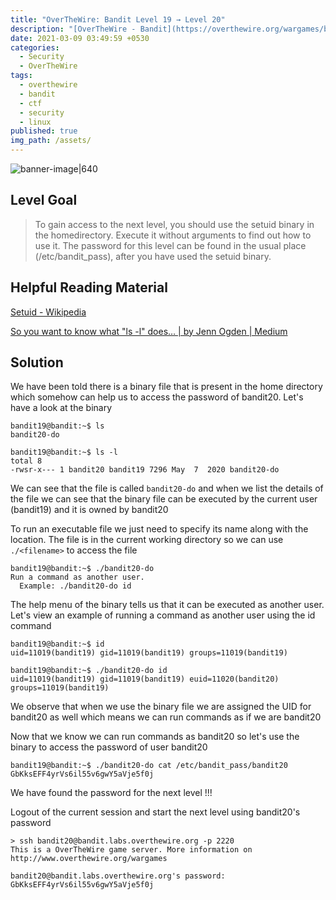 ```yaml
---
title: "OverTheWire: Bandit Level 19 → Level 20"
description: "[OverTheWire - Bandit](https://overthewire.org/wargames/bandit/bandit20.html)"
date: 2021-03-09 03:49:59 +0530
categories:
  - Security
  - OverTheWire
tags:
  - overthewire
  - bandit
  - ctf
  - security
  - linux
published: true
img_path: /assets/
---
```


![banner-image|640](overthewire-banner.png)

## Level Goal

> To gain access to the next level, you should use the setuid binary in the homedirectory. Execute it without arguments to find out how to use it. The password for this level can be found in the usual place (/etc/bandit_pass), after you have used the setuid binary.

## Helpful Reading Material

[Setuid - Wikipedia](https://en.wikipedia.org/wiki/Setuid)

[So you want to know what "ls -l" does… \| by Jenn Ogden \| Medium](https://medium.com/@jennogden95/so-you-want-to-know-what-ls-c-does-864bd4708be8)

## Solution

We have been told there is a binary file that is present in the home directory which somehow can help us to access the password of bandit20. Let's have a look at the binary

```
bandit19@bandit:~$ ls  
bandit20-do

bandit19@bandit:~$ ls -l  
total 8  
-rwsr-x--- 1 bandit20 bandit19 7296 May  7  2020 bandit20-do
```

We can see that the file is called `bandit20-do` and when we list the details of the file we can see that the binary file can be executed by the current user (bandit19) and it is owned by bandit20

To run an executable file we just need to specify its name along with the location. The file is in the current working directory so we can use `./<filename>` to access the file

```
bandit19@bandit:~$ ./bandit20-do  
Run a command as another user.  
  Example: ./bandit20-do id
```

The help menu of the binary tells us that it can be executed as another user. Let's view an example of running a command as another user using the id command

```
bandit19@bandit:~$ id  
uid=11019(bandit19) gid=11019(bandit19) groups=11019(bandit19)

bandit19@bandit:~$ ./bandit20-do id  
uid=11019(bandit19) gid=11019(bandit19) euid=11020(bandit20) groups=11019(bandit19)
```

We observe that when we use the binary file we are assigned the UID for bandit20 as well which means we can run commands as if we are bandit20

Now that we know we can run commands as bandit20 so let's use the binary to access the password of user bandit20

```
bandit19@bandit:~$ ./bandit20-do cat /etc/bandit_pass/bandit20  
GbKksEFF4yrVs6il55v6gwY5aVje5f0j
```

We have found the password for the next level !!!

Logout of the current session and start the next level using bandit20's password

```
> ssh bandit20@bandit.labs.overthewire.org -p 2220
This is a OverTheWire game server. More information on http://www.overthewire.org/wargames

bandit20@bandit.labs.overthewire.org's password: GbKksEFF4yrVs6il55v6gwY5aVje5f0j
```